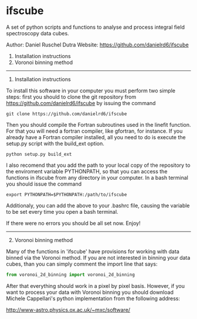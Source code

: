 # ifscube

A set of python scripts and functions to analyse and process integral
field spectroscopy data cubes.

Author: Daniel Ruschel Dutra
Website: https://github.com/danielrd6/ifscube

1. Installation instructions
2. Voronoi binning method

-------------------
1. Installation instructions

To install this software in your computer you must perform two simple
steps: first you should to clone the git repository from
https://github.com/danielrd6/ifscube by issuing the command

    git clone https://github.com/danielrd6/ifscube

Then you should compile the Fortran subroutines used in the linefit
function. For that you will need a fortran compiler, like gfortran, for
instance. If you already have a Fortran compiler installed, all you
need to do is execute the setup.py script with the build_ext option.

    python setup.py build_ext

I also recomend that you add the path to your local copy of the
repository to the enviroment variable PYTHONPATH, so that you can
access the functions in ifscube from any directory in your computer.
In a bash terminal you should issue the command

    export PYTHONPATH=$PYTHONPATH:/path/to/ifscube

Additionaly, you can add the above to your .bashrc file, causing the
variable to be set every time you open a bash terminal.

If there were no errors you should be all set now. Enjoy!

-------------------
2. Voronoi binning method

Many of the functions in 'ifscube' have provisions for working with data
binned via the Voronoi method. If you are not interested in binning your
data cubes, than you can simply comment the import line that says:

```python
from voronoi_2d_binning import voronoi_2d_binning
```

After that everything should work in a pixel by pixel basis.
However, if you want to process your data with Voronoi binning you
should download Michele Cappellari's python implementation from the
following address:

http://www-astro.physics.ox.ac.uk/~mxc/software/
